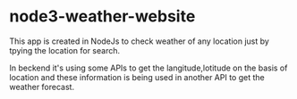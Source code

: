 # node3-weather-website

This app is created in NodeJs to check weather of any location just by tpying the location for search.

In beckend it's using some APIs to get the langitude,lotitude on the basis of location and these information is being used in another API to get the weather forecast.
